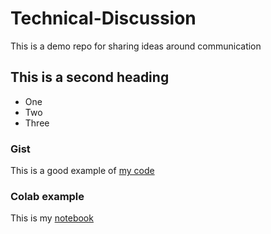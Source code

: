 # Technical-Discussion
This is a demo repo for sharing ideas around communication


## This is a second heading

* One
* Two
* Three
  
### Gist
This is a good example of [my code](https://gist.github.com/NtemenaKapula/b054dec1edeb16c5abec1d4e1b889c91)

### Colab example

This is my [notebook](https://github.com/NtemenaKapula/Technical-Discussion/blob/main/Technical_docs.ipynb)
